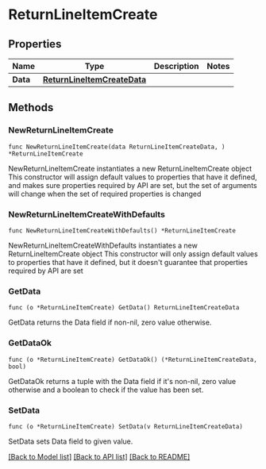 # ReturnLineItemCreate

## Properties

Name | Type | Description | Notes
------------ | ------------- | ------------- | -------------
**Data** | [**ReturnLineItemCreateData**](ReturnLineItemCreateData.md) |  | 

## Methods

### NewReturnLineItemCreate

`func NewReturnLineItemCreate(data ReturnLineItemCreateData, ) *ReturnLineItemCreate`

NewReturnLineItemCreate instantiates a new ReturnLineItemCreate object
This constructor will assign default values to properties that have it defined,
and makes sure properties required by API are set, but the set of arguments
will change when the set of required properties is changed

### NewReturnLineItemCreateWithDefaults

`func NewReturnLineItemCreateWithDefaults() *ReturnLineItemCreate`

NewReturnLineItemCreateWithDefaults instantiates a new ReturnLineItemCreate object
This constructor will only assign default values to properties that have it defined,
but it doesn't guarantee that properties required by API are set

### GetData

`func (o *ReturnLineItemCreate) GetData() ReturnLineItemCreateData`

GetData returns the Data field if non-nil, zero value otherwise.

### GetDataOk

`func (o *ReturnLineItemCreate) GetDataOk() (*ReturnLineItemCreateData, bool)`

GetDataOk returns a tuple with the Data field if it's non-nil, zero value otherwise
and a boolean to check if the value has been set.

### SetData

`func (o *ReturnLineItemCreate) SetData(v ReturnLineItemCreateData)`

SetData sets Data field to given value.



[[Back to Model list]](../README.md#documentation-for-models) [[Back to API list]](../README.md#documentation-for-api-endpoints) [[Back to README]](../README.md)


